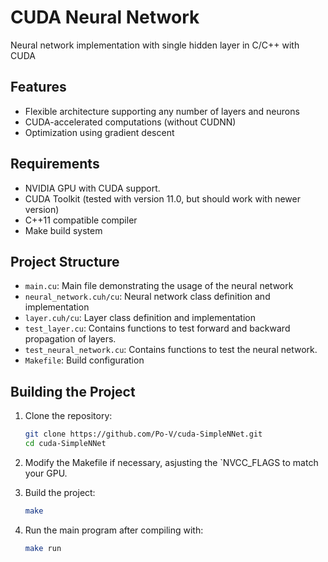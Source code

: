 # CUDA Neural Network
Neural network implementation with single hidden layer in C/C++ with CUDA

## Features

- Flexible architecture supporting any number of layers and neurons
- CUDA-accelerated computations (without CUDNN)
- Optimization using gradient descent

## Requirements

- NVIDIA GPU with CUDA support.
- CUDA Toolkit (tested with version 11.0, but should work with newer version)
- C++11 compatible compiler
- Make build system

## Project Structure

- `main.cu`: Main file demonstrating the usage of the neural network
- `neural_network.cuh/cu`: Neural network class definition and implementation
- `layer.cuh/cu`: Layer class definition and implementation
- `test_layer.cu`: Contains functions to test forward and backward propagation of layers.
- `test_neural_network.cu`: Contains functions to test the neural network.
- `Makefile`: Build configuration

## Building the Project

1. Clone the repository:

   ```bash
   git clone https://github.com/Po-V/cuda-SimpleNNet.git
   cd cuda-SimpleNNet

2. Modify the Makefile if necessary, asjusting the `NVCC_FLAGS to match your GPU.

3. Build the project:

    ```bash
    make

3. Run the main program after compiling with:

    ```bash
    make run
